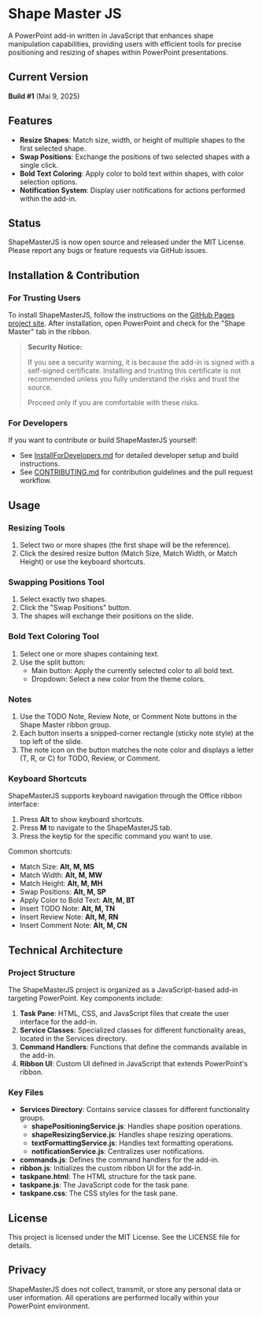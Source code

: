 # Shape Master JS

A PowerPoint add-in written in JavaScript that enhances shape manipulation capabilities, providing users with efficient tools for precise positioning and resizing of shapes within PowerPoint presentations.

## Current Version

**Build #1** (Mai 9, 2025)

## Features

- **Resize Shapes**: Match size, width, or height of multiple shapes to the first selected shape.
- **Swap Positions**: Exchange the positions of two selected shapes with a single click.
- **Bold Text Coloring**: Apply color to bold text within shapes, with color selection options.
- **Notification System**: Display user notifications for actions performed within the add-in.

## Status

ShapeMasterJS is now open source and released under the MIT License. Please report any bugs or feature requests via GitHub issues.

## Installation & Contribution

### For Trusting Users

To install ShapeMasterJS, follow the instructions on the [GitHub Pages project site](https://github.com/yourusername/ShapeMasterJS). After installation, open PowerPoint and check for the "Shape Master" tab in the ribbon.

> **Security Notice:**
>
> If you see a security warning, it is because the add-in is signed with a self-signed certificate. Installing and trusting this certificate is not recommended unless you fully understand the risks and trust the source.
>
> Proceed only if you are comfortable with these risks.

### For Developers

If you want to contribute or build ShapeMasterJS yourself:

- See [InstallForDevelopers.md](InstallForDevelopers.md) for detailed developer setup and build instructions.
- See [CONTRIBUTING.md](CONTRIBUTING.md) for contribution guidelines and the pull request workflow.

## Usage

### Resizing Tools
1. Select two or more shapes (the first shape will be the reference).
2. Click the desired resize button (Match Size, Match Width, or Match Height) or use the keyboard shortcuts.

### Swapping Positions Tool
1. Select exactly two shapes.
2. Click the "Swap Positions" button.
3. The shapes will exchange their positions on the slide.

### Bold Text Coloring Tool
1. Select one or more shapes containing text.
2. Use the split button:
   - Main button: Apply the currently selected color to all bold text.
   - Dropdown: Select a new color from the theme colors.

### Notes
1. Use the TODO Note, Review Note, or Comment Note buttons in the Shape Master ribbon group.
2. Each button inserts a snipped-corner rectangle (sticky note style) at the top left of the slide.
3. The note icon on the button matches the note color and displays a letter (T, R, or C) for TODO, Review, or Comment.

### Keyboard Shortcuts
ShapeMasterJS supports keyboard navigation through the Office ribbon interface:

1. Press **Alt** to show keyboard shortcuts.
2. Press **M** to navigate to the ShapeMasterJS tab.
3. Press the keytip for the specific command you want to use.

Common shortcuts:
- Match Size: **Alt, M, MS**
- Match Width: **Alt, M, MW** 
- Match Height: **Alt, M, MH**
- Swap Positions: **Alt, M, SP**
- Apply Color to Bold Text: **Alt, M, BT**
- Insert TODO Note: **Alt, M, TN**
- Insert Review Note: **Alt, M, RN**
- Insert Comment Note: **Alt, M, CN**

## Technical Architecture

### Project Structure
The ShapeMasterJS project is organized as a JavaScript-based add-in targeting PowerPoint. Key components include:

1. **Task Pane**: HTML, CSS, and JavaScript files that create the user interface for the add-in.
2. **Service Classes**: Specialized classes for different functionality areas, located in the Services directory.
3. **Command Handlers**: Functions that define the commands available in the add-in.
4. **Ribbon UI**: Custom UI defined in JavaScript that extends PowerPoint's ribbon.

### Key Files
- **Services Directory**: Contains service classes for different functionality groups.
  - **shapePositioningService.js**: Handles shape position operations.
  - **shapeResizingService.js**: Handles shape resizing operations.
  - **textFormattingService.js**: Handles text formatting operations.
  - **notificationService.js**: Centralizes user notifications.
- **commands.js**: Defines the command handlers for the add-in.
- **ribbon.js**: Initializes the custom ribbon UI for the add-in.
- **taskpane.html**: The HTML structure for the task pane.
- **taskpane.js**: The JavaScript code for the task pane.
- **taskpane.css**: The CSS styles for the task pane.

## License

This project is licensed under the MIT License. See the LICENSE file for details.

## Privacy

ShapeMasterJS does not collect, transmit, or store any personal data or user information. All operations are performed locally within your PowerPoint environment.

